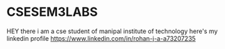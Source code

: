# CSESEM3LABS
HEY there i am a cse student of manipal institute of technology
here's my  linkedin profile
https://www.linkedin.com/in/rohan-j-a-a73207235
